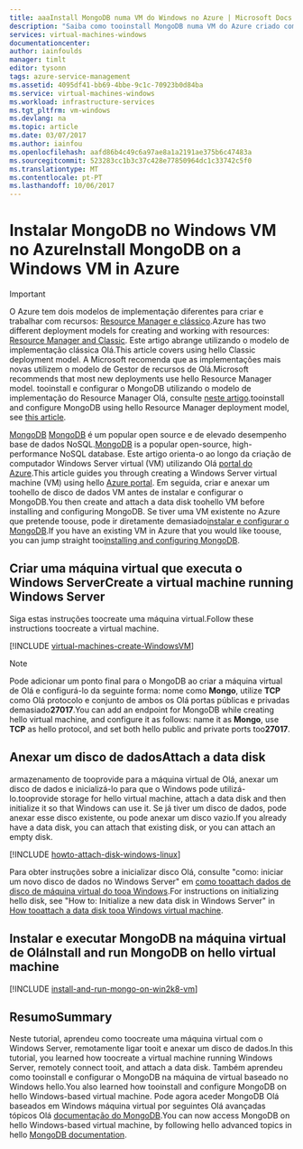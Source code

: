 ```yaml
---
title: aaaInstall MongoDB numa VM do Windows no Azure | Microsoft Docs
description: "Saiba como tooinstall MongoDB numa VM do Azure criado com o modelo de implementação clássica Olá com o Windows Server."
services: virtual-machines-windows
documentationcenter: 
author: iainfoulds
manager: timlt
editor: tysonn
tags: azure-service-management
ms.assetid: 4095df41-bb69-4bbe-9c1c-70923b0d84ba
ms.service: virtual-machines-windows
ms.workload: infrastructure-services
ms.tgt_pltfrm: vm-windows
ms.devlang: na
ms.topic: article
ms.date: 03/07/2017
ms.author: iainfou
ms.openlocfilehash: aafd86b4c49c6a97ae8a1a2191ae375b6c47483a
ms.sourcegitcommit: 523283cc1b3c37c428e77850964dc1c33742c5f0
ms.translationtype: MT
ms.contentlocale: pt-PT
ms.lasthandoff: 10/06/2017
---
```

# <a name="install-mongodb-on-a-windows-vm-in-azure"></a><span data-ttu-id="cb1a1-103">Instalar MongoDB no Windows VM no Azure</span><span class="sxs-lookup"><span data-stu-id="cb1a1-103">Install MongoDB on a Windows VM in Azure</span></span>
> [!IMPORTANT]
> <span data-ttu-id="cb1a1-104">O Azure tem dois modelos de implementação diferentes para criar e trabalhar com recursos: [Resource Manager e clássico](../../../resource-manager-deployment-model.md).</span><span class="sxs-lookup"><span data-stu-id="cb1a1-104">Azure has two different deployment models for creating and working with resources: [Resource Manager and Classic](../../../resource-manager-deployment-model.md).</span></span>  <span data-ttu-id="cb1a1-105">Este artigo abrange utilizando o modelo de implementação clássica Olá.</span><span class="sxs-lookup"><span data-stu-id="cb1a1-105">This article covers using hello Classic deployment model.</span></span> <span data-ttu-id="cb1a1-106">A Microsoft recomenda que as implementações mais novas utilizem o modelo de Gestor de recursos de Olá.</span><span class="sxs-lookup"><span data-stu-id="cb1a1-106">Microsoft recommends that most new deployments use hello Resource Manager model.</span></span> <span data-ttu-id="cb1a1-107">tooinstall e configurar o MongoDB utilizando o modelo de implementação do Resource Manager Olá, consulte [neste artigo](../install-mongodb.md).</span><span class="sxs-lookup"><span data-stu-id="cb1a1-107">tooinstall and configure MongoDB using hello Resource Manager deployment model, see [this article](../install-mongodb.md).</span></span>

<span data-ttu-id="cb1a1-108">[MongoDB] [ MongoDB] é um popular open source e de elevado desempenho base de dados NoSQL.</span><span class="sxs-lookup"><span data-stu-id="cb1a1-108">[MongoDB][MongoDB] is a popular open-source, high-performance NoSQL database.</span></span> <span data-ttu-id="cb1a1-109">Este artigo orienta-o ao longo da criação de computador Windows Server virtual (VM) utilizando Olá [portal do Azure][AzurePortal].</span><span class="sxs-lookup"><span data-stu-id="cb1a1-109">This article guides you through creating a Windows Server virtual machine (VM) using hello [Azure portal][AzurePortal].</span></span> <span data-ttu-id="cb1a1-110">Em seguida, criar e anexar um toohello de disco de dados VM antes de instalar e configurar o MongoDB.</span><span class="sxs-lookup"><span data-stu-id="cb1a1-110">You then create and attach a data disk toohello VM before installing and configuring MongoDB.</span></span> <span data-ttu-id="cb1a1-111">Se tiver uma VM existente no Azure que pretende toouse, pode ir diretamente demasiado[instalar e configurar o MongoDB](#install-and-run-mongodb-on-the-virtual-machine).</span><span class="sxs-lookup"><span data-stu-id="cb1a1-111">If you have an existing VM in Azure that you would like toouse, you can jump straight too[installing and configuring MongoDB](#install-and-run-mongodb-on-the-virtual-machine).</span></span>

## <a name="create-a-virtual-machine-running-windows-server"></a><span data-ttu-id="cb1a1-112">Criar uma máquina virtual que executa o Windows Server</span><span class="sxs-lookup"><span data-stu-id="cb1a1-112">Create a virtual machine running Windows Server</span></span>
<span data-ttu-id="cb1a1-113">Siga estas instruções toocreate uma máquina virtual.</span><span class="sxs-lookup"><span data-stu-id="cb1a1-113">Follow these instructions toocreate a virtual machine.</span></span>

[!INCLUDE [virtual-machines-create-WindowsVM](../../../../includes/virtual-machines-create-windowsvm.md)]

> [!NOTE]
> <span data-ttu-id="cb1a1-114">Pode adicionar um ponto final para o MongoDB ao criar a máquina virtual de Olá e configurá-lo da seguinte forma: nome como **Mongo**, utilize **TCP** como Olá protocolo e conjunto de ambos os Olá portas públicas e privadas demasiado**27017**.</span><span class="sxs-lookup"><span data-stu-id="cb1a1-114">You can add an endpoint for MongoDB while creating hello virtual machine, and configure it as follows: name it as **Mongo**, use **TCP** as hello protocol, and set both hello public and private ports too**27017**.</span></span>
>
>

## <a name="attach-a-data-disk"></a><span data-ttu-id="cb1a1-115">Anexar um disco de dados</span><span class="sxs-lookup"><span data-stu-id="cb1a1-115">Attach a data disk</span></span>
<span data-ttu-id="cb1a1-116">armazenamento de tooprovide para a máquina virtual de Olá, anexar um disco de dados e inicializá-lo para que o Windows pode utilizá-lo.</span><span class="sxs-lookup"><span data-stu-id="cb1a1-116">tooprovide storage for hello virtual machine, attach a data disk and then initialize it so that Windows can use it.</span></span> <span data-ttu-id="cb1a1-117">Se já tiver um disco de dados, pode anexar esse disco existente, ou pode anexar um disco vazio.</span><span class="sxs-lookup"><span data-stu-id="cb1a1-117">If you already have a data disk, you can attach that existing disk, or you can attach an empty disk.</span></span>

[!INCLUDE [howto-attach-disk-windows-linux](../../../../includes/howto-attach-disk-windows-linux.md)]

<span data-ttu-id="cb1a1-118">Para obter instruções sobre a inicializar disco Olá, consulte "como: iniciar um novo disco de dados no Windows Server" em [como tooattach dados de disco de máquina virtual do tooa Windows](attach-disk.md).</span><span class="sxs-lookup"><span data-stu-id="cb1a1-118">For instructions on initializing hello disk, see "How to: Initialize a new data disk in Windows Server" in [How tooattach a data disk tooa Windows virtual machine](attach-disk.md).</span></span>

## <a name="install-and-run-mongodb-on-hello-virtual-machine"></a><span data-ttu-id="cb1a1-119">Instalar e executar MongoDB na máquina virtual de Olá</span><span class="sxs-lookup"><span data-stu-id="cb1a1-119">Install and run MongoDB on hello virtual machine</span></span>
[!INCLUDE [install-and-run-mongo-on-win2k8-vm](../../../../includes/install-and-run-mongo-on-win2k8-vm.md)]

## <a name="summary"></a><span data-ttu-id="cb1a1-120">Resumo</span><span class="sxs-lookup"><span data-stu-id="cb1a1-120">Summary</span></span>
<span data-ttu-id="cb1a1-121">Neste tutorial, aprendeu como toocreate uma máquina virtual com o Windows Server, remotamente ligar tooit e anexar um disco de dados.</span><span class="sxs-lookup"><span data-stu-id="cb1a1-121">In this tutorial, you learned how toocreate a virtual machine running Windows Server, remotely connect tooit, and attach a data disk.</span></span>  <span data-ttu-id="cb1a1-122">Também aprendeu como tooinstall e configurar o MongoDB na máquina de virtual baseado no Windows hello.</span><span class="sxs-lookup"><span data-stu-id="cb1a1-122">You also learned how tooinstall and configure MongoDB on hello Windows-based virtual machine.</span></span> <span data-ttu-id="cb1a1-123">Pode agora aceder MongoDB Olá baseados em Windows máquina virtual por seguintes Olá avançadas tópicos Olá [documentação do MongoDB][MongoDocs].</span><span class="sxs-lookup"><span data-stu-id="cb1a1-123">You can now access MongoDB on hello Windows-based virtual machine, by following hello advanced topics in hello [MongoDB documentation][MongoDocs].</span></span>

[MongoDocs]: http://docs.mongodb.org/manual/
[MongoDB]: http://www.mongodb.org/
[AzurePortal]: https://portal.azure.com/

